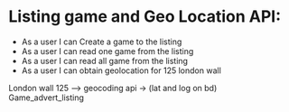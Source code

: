 # Listing game and Geo Location API:

- As a user I can Create a game to the listing 
- As a user I can read one game from the listing
- As a user I can read all game from the listing
- As a user I can obtain geolocation for 125 london wall




London wall 125 –> geocoding api -> (lat and log on bd)
Game_advert_listing 


